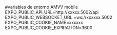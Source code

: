 #variables de entorno AMVV mobile
EXPO_PUBLIC_API_URL=http://xxxxx:5002/api
EXPO_PUBLIC_WEBSOCKET_URL =ws://xxxxxx:5002
EXPO_PUBLIC_COOKIE_NAME=xxxxxx
EXPO_PUBLIC_COOKIE_EXPIRATION=3600